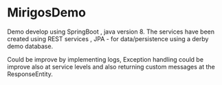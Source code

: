 # MirigosDemo

Demo develop using SpringBoot , java version 8. The services have been created using REST services , JPA - for data/persistence using a derby demo database.

Could be improve by implementing logs, Exception handling could be improve also at service levels and also returning custom messages at the ResponseEntity.
